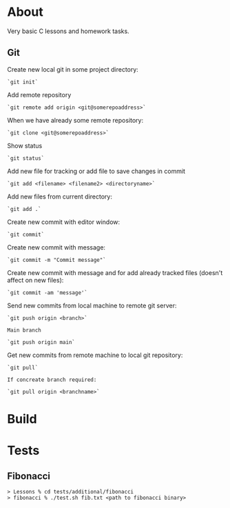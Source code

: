 # About

Very basic C lessons and homework tasks.

## Git

Create new local git in some project directory:
    
    `git init`

Add remote repository 

    `git remote add origin <git@somerepoaddress>`

When we have already some remote repository:

    `git clone <git@somerepoaddress>`

Show status

    `git status`

Add new file for tracking or add file to save changes in commit

    `git add <filename> <filename2> <directoryname>`

Add new files from current directory:

    `git add .`

Create new commit with editor window:

    `git commit`

Create new commit with message:

    `git commit -m "Commit message"`

Create new commit with message and for add already tracked files (doesn't affect on new files):

    `git commit -am 'message'`

Send new commits from local machine to remote git server:

    `git push origin <branch>`

    Main branch

    `git push origin main`


Get new commits from remote machine to local git repository:

    `git pull`

    If concreate branch required:

    `git pull origin <branchname>`

# Build


# Tests

## Fibonacci

    > Lessons % cd tests/additional/fibonacci
    > fibonacci % ./test.sh fib.txt <path to fibonacci binary>
